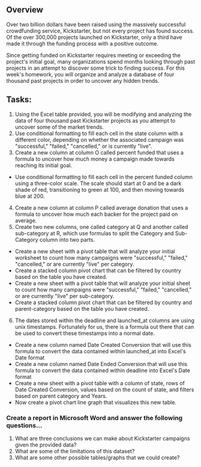 ## Overview

Over two billion dollars have been raised using the massively successful crowdfunding service, Kickstarter, but not every project has found success. Of the over 300,000 projects launched on Kickstarter, only a third have made it through the funding process with a positive outcome.

Since getting funded on Kickstarter requires meeting or exceeding the project's initial goal, many organizations spend months looking through past projects in an attempt to discover some trick to finding success. For this week's homework, you will organize and analyze a database of four thousand past projects in order to uncover any hidden trends.


## Tasks:

1. Using the Excel table provided, you will be modifying and analyzing the data of four thousand past Kickstarter projects as you attempt to uncover some of the market trends.
2. Use conditional formatting to fill each cell in the state column with a different color, depending on whether the associated campaign was "successful," "failed," "cancelled," or is currently "live".
3. Create a new column at column O called percent funded that uses a formula to uncover how much money a campaign made towards reaching its initial goal.
  - Use conditional formatting to fill each cell in the percent funded column using a three-color scale. The scale should             start at 0 and be a dark shade of red, transitioning to green at 100, and then moving towards blue at 200.
4. Create a new column at column P called average donation that uses a formula to uncover how much each backer for the project paid on average.
5. Create two new columns, one called category at Q and another called sub-category at R, which use formulas to split the Category and Sub-Category column into two parts.
  - Create a new sheet with a pivot table that will analyze your initial worksheet to count how many campaigns were  "successful," "failed," "cancelled," or are currently "live" per category.
  - Create a stacked column pivot chart that can be filtered by country based on the table you have created.
  - Create a new sheet with a pivot table that will analyze your initial sheet to count how many campaigns were "successful," "failed," "cancelled," or are currently "live" per sub-category.
  - Create a stacked column pivot chart that can be filtered by country and parent-category based on the table you have created.
6. The dates stored within the deadline and launched_at columns are using unix timestamps. Fortunately for us, there is a formula out there that can be used to convert these timestamps into a normal date.
  - Create a new column named Date Created Conversion that will use this formula to convert the data contained within launched_at into Excel's Date format
  - Create a new column named Date Ended Conversion that will use this formula to convert the data contained within deadline into Excel's Date format
  - Create a new sheet with a pivot table with a column of state, rows of Date Created Conversion, values based on the count of state, and filters based on parent category and Years.
  - Now create a pivot chart line graph that visualizes this new table.


### Create a report in Microsoft Word and answer the following questions...

1. What are three conclusions we can make about Kickstarter campaigns given the provided data?
2. What are some of the limitations of this dataset?
3. What are some other possible tables/graphs that we could create?







